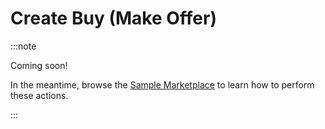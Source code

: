 # Create Buy (Make Offer)

:::note

Coming soon!

In the meantime, browse the [Sample Marketplace](https://github.com/reservoirprotocol/sample-marketplace) to learn how to perform these actions.

:::
